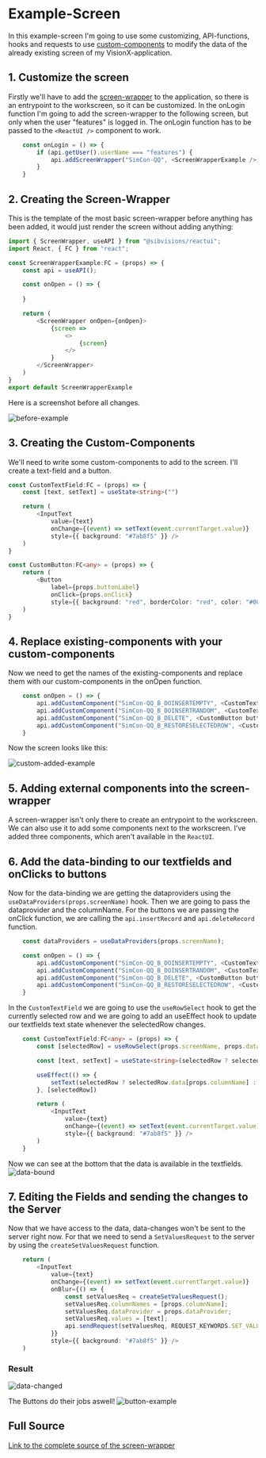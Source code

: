 # Example-Screen
In this example-screen I'm going to use some customizing, API-functions, hooks and requests to use [custom-components](../custom-component/) to modify the data of the already existing screen of my VisionX-application.

## 1. Customize the screen
Firstly we'll have to add the [screen-wrapper](../screen-wrapper) to the application, so there is an entrypoint to the workscreen, so it can be customized. In the onLogin function I'm going to add the screen-wrapper to the following screen, but only when the user "features" is logged in. The onLogin function has to be passed to the `<ReactUI />` component to work.
```typescript
    const onLogin = () => {
        if (api.getUser().userName === "features") {
            api.addScreenWrapper("SimCon-QQ", <ScreenWrapperExample />);
        }
    }
```

## 2. Creating the Screen-Wrapper
This is the template of the most basic screen-wrapper before anything has been added, it would just render the screen without adding anything:
```typescript
import { ScreenWrapper, useAPI } from "@sibvisions/reactui";
import React, { FC } from "react";

const ScreenWrapperExample:FC = (props) => {
    const api = useAPI();

    const onOpen = () => {
        
    }

    return (
        <ScreenWrapper onOpen={onOpen}>
            {screen => 
                <>
                    {screen}
                </>
            }
        </ScreenWrapper>
    )
}
export default ScreenWrapperExample
```

Here is a screenshot before all changes.

![before-example](../readme-images/example-before.PNG)

## 3. Creating the Custom-Components
We'll need to write some custom-components to add to the screen. I'll create a text-field and a button.

```typescript
const CustomTextField:FC = (props) => {
    const [text, setText] = useState<string>("")

    return (
        <InputText 
            value={text} 
            onChange={(event) => setText(event.currentTarget.value)}
            style={{ background: "#7ab8f5" }} />
    )
}

const CustomButton:FC<any> = (props) => {
    return (
        <Button 
            label={props.buttonLabel} 
            onClick={props.onClick} 
            style={{ background: "red", borderColor: "red", color: "#00ff00" }} />
    )
}
```

## 4. Replace existing-components with your custom-components
Now we need to get the names of the existing-components and replace them with our custom-components in the onOpen function.

```typescript
    const onOpen = () => {
        api.addCustomComponent("SimCon-QQ_B_DOINSERTEMPTY", <CustomTextField />);
        api.addCustomComponent("SimCon-QQ_B_DOINSERTRANDOM", <CustomTextField />);
        api.addCustomComponent("SimCon-QQ_B_DELETE", <CustomButton buttonLabel="Custom Insert" />);
        api.addCustomComponent("SimCon-QQ_B_RESTORESELECTEDROW", <CustomButton buttonLabel="Custom Delete" />);
    }
```

Now the screen looks like this:

![custom-added-example](../readme-images/example-custom-added.PNG)

## 5. Adding external components into the screen-wrapper
A screen-wrapper isn't only there to create an entrypoint to the workscreen. We can also use it to add some components next to the workscreen. I've added three components, which aren't available in the ```ReactUI```.



## 6. Add the data-binding to our textfields and onClicks to buttons
Now for the data-binding we are getting the dataproviders using the `useDataProviders(props.screenName)` hook. Then we are going to pass the dataprovider and the columnName. For the buttons we are passing the onClick function, we are calling the `api.insertRecord` and `api.deleteRecord` function.

```typescript
    const dataProviders = useDataProviders(props.screenName);

    const onOpen = () => {
        api.addCustomComponent("SimCon-QQ_B_DOINSERTEMPTY", <CustomTextField screenName={props.screenName} dataProvider={dataProviders[4]} columnName={"FIRSTNAME"} />);
        api.addCustomComponent("SimCon-QQ_B_DOINSERTRANDOM", <CustomTextField screenName={props.screenName} dataProvider={dataProviders[4]} columnName={"LASTNAME"} />);
        api.addCustomComponent("SimCon-QQ_B_DELETE", <CustomButton buttonLabel="Custom Insert" onClick={ () => api.insertRecord(props.screenName, dataProviders[4]) } />);
        api.addCustomComponent("SimCon-QQ_B_RESTORESELECTEDROW", <CustomButton buttonLabel="Custom Delete" onClick={ () => api.deleteRecord(props.screenName, dataProviders[4]) } />);
    }
```

In the `CustomTextField` we are going to use the `useRowSelect` hook to get the currently selected row and we are going to add an useEffect hook to update our textfields text state whenever the selectedRow changes.

```typescript
    const CustomTextField:FC<any> = (props) => {
        const [selectedRow] = useRowSelect(props.screenName, props.dataProvider);

        const [text, setText] = useState<string>(selectedRow ? selectedRow.data[props.columnName] : "");

        useEffect(() => {
            setText(selectedRow ? selectedRow.data[props.columnName] : "")
        }, [selectedRow])

        return (
            <InputText 
                value={text} 
                onChange={(event) => setText(event.currentTarget.value)}
                style={{ background: "#7ab8f5" }} />
        )
    }
```

Now we can see at the bottom that the data is available in the textfields.
![data-bound](../readme-images/example-custom-data.PNG)

## 7. Editing the Fields and sending the changes to the Server
Now that we have access to the data, data-changes won't be sent to the server right now. For that we need to send a `SetValuesRequest` to the server by using the `createSetValuesRequest` function.

```typescript
    return (
        <InputText 
            value={text} 
            onChange={(event) => setText(event.currentTarget.value)}
            onBlur={() => {
                const setValuesReq = createSetValuesRequest();
                setValuesReq.columnNames = [props.columnName];
                setValuesReq.dataProvider = props.dataProvider;
                setValuesReq.values = [text];
                api.sendRequest(setValuesReq, REQUEST_KEYWORDS.SET_VALUES);
            }}
            style={{ background: "#7ab8f5" }} />
    )
```

### Result
![data-changed](../readme-images/example-data-changed.PNG)

The Buttons do their jobs aswell!
![button-example](../readme-images/example-button.PNG)

## Full Source
[Link to the complete source of the screen-wrapper](../../features/ScreenWrapperExample.tsx)